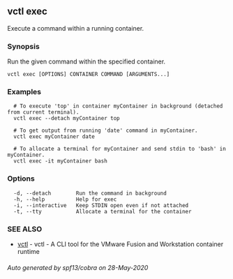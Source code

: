 ## vctl exec

Execute a command within a running container.

### Synopsis

Run the given command within the specified container.

```
vctl exec [OPTIONS] CONTAINER COMMAND [ARGUMENTS...]
```

### Examples

```
  # To execute 'top' in container myContainer in background (detached from current terminal).
  vctl exec --detach myContainer top

  # To get output from running 'date' command in myContainer.
  vctl exec myContainer date

  # To allocate a terminal for myContainer and send stdin to 'bash' in myContainer.
  vctl exec -it myContainer bash
```

### Options

```
  -d, --detach        Run the command in background
  -h, --help          Help for exec
  -i, --interactive   Keep STDIN open even if not attached
  -t, --tty           Allocate a terminal for the container
```

### SEE ALSO

* [vctl](vctl.md)	 - vctl - A CLI tool for the VMware Fusion and Workstation container runtime

###### Auto generated by spf13/cobra on 28-May-2020
